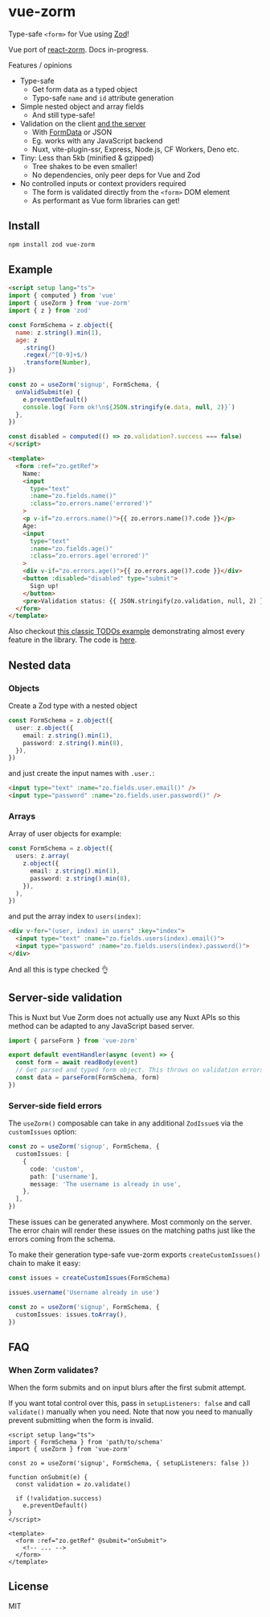 # vue-zorm

Type-safe `<form>` for Vue using [Zod](https://github.com/colinhacks/zod)!

Vue port of [react-zorm](https://github.com/esamattis/react-zorm). Docs in-progress.

Features / opinions

-   Type-safe
    -   Get form data as a typed object
    -   Typo-safe `name` and `id` attribute generation
-   Simple nested object and array fields
    -   And still type-safe!
-   Validation on the client [and the server](#server-side-validation)
    -   With [FormData](https://developer.mozilla.org/en-US/docs/Web/API/FormData) or JSON
    -   Eg. works with any JavaScript backend
    -   Nuxt, vite-plugin-ssr, Express, Node.js, CF Workers, Deno etc.
-   Tiny: Less than 5kb (minified & gzipped)
    -   Tree shakes to be even smaller!
    -   No dependencies, only peer deps for Vue and Zod
-   No controlled inputs or context providers required
    -   The form is validated directly from the `<form>` DOM element
    -   As performant as Vue form libraries can get!

## Install

```bash
npm install zod vue-zorm
```

## Example

```html
<script setup lang="ts">
import { computed } from 'vue'
import { useZorm } from 'vue-zorm'
import { z } from 'zod'

const FormSchema = z.object({
  name: z.string().min(1),
  age: z
    .string()
    .regex(/^[0-9]+$/)
    .transform(Number),
})

const zo = useZorm('signup', FormSchema, {
  onValidSubmit(e) {
    e.preventDefault()
    console.log(`Form ok!\n${JSON.stringify(e.data, null, 2)}`)
  },
})

const disabled = computed(() => zo.validation?.success === false)
</script>

<template>
  <form :ref="zo.getRef">
    Name:
    <input
      type="text"
      :name="zo.fields.name()"
      :class="zo.errors.name('errored')"
    >
    <p v-if="zo.errors.name()">{{ zo.errors.name()?.code }}</p>
    Age: 
    <input
      type="text"
      :name="zo.fields.age()"
      :class="zo.errors.age('errored')"
    >
    <div v-if="zo.errors.age()">{{ zo.errors.age()?.code }}</div>
    <button :disabled="disabled" type="submit">
      Sign up!
    </button>
    <pre>Validation status: {{ JSON.stringify(zo.validation, null, 2) }}</pre>
  </form>
</template>
```

Also checkout [this classic TODOs example](https://vue-zorm-todo.vercel.app/) demonstrating almost every feature in the library. The code is [here](https://github.com/wobsoriano/vue-zorm/tree/main/dev).

## Nested data

### Objects

Create a Zod type with a nested object

```ts
const FormSchema = z.object({
  user: z.object({
    email: z.string().min(1),
    password: z.string().min(8),
  }),
})
```

and just create the input names with `.user.`:

```html
<input type="text" :name="zo.fields.user.email()" />
<input type="password" :name="zo.fields.user.password()" />
```

### Arrays

Array of user objects for example:

```ts
const FormSchema = z.object({
  users: z.array(
    z.object({
      email: z.string().min(1),
      password: z.string().min(8),
    }),
  ),
})
```

and put the array index to `users(index)`:

```html
<div v-for="(user, index) in users" :key="index">
  <input type="text" :name="zo.fields.users(index).email()">
  <input type="password" :name="zo.fields.users(index).password()">
</div>
```

And all this is type checked 👌

## Server-side validation

This is Nuxt but Vue Zorm does not actually use any Nuxt APIs so this method can be adapted to any JavaScript based server.

```ts
import { parseForm } from 'vue-zorm'

export default eventHandler(async (event) => {
  const form = await readBody(event)
  // Get parsed and typed form object. This throws on validation errors.
  const data = parseForm(FormSchema, form)
})
```

### Server-side field errors

The `useZorm()` composable can take in any additional `ZodIssue`s via the `customIssues` option:

```ts
const zo = useZorm('signup', FormSchema, {
  customIssues: [
    {
      code: 'custom',
      path: ['username'],
      message: 'The username is already in use',
    },
  ],
})
```

These issues can be generated anywhere. Most commonly on the server. The error chain will render these issues on the matching paths just like the errors coming from the schema.

To make their generation type-safe vue-zorm exports `createCustomIssues()` chain to make it easy:

```ts
const issues = createCustomIssues(FormSchema)

issues.username('Username already in use')

const zo = useZorm('signup', FormSchema, {
  customIssues: issues.toArray(),
})
```

## FAQ

### When Zorm validates?

When the form submits and on input blurs after the first submit attempt.

If you want total control over this, pass in `setupListeners: false` and call `validate()` manually when you need. Note that now you need to manually prevent submitting when the form is invalid.

```vue
<script setup lang="ts">
import { FormSchema } from 'path/to/schema'
import { useZorm } from 'vue-zorm'

const zo = useZorm('signup', FormSchema, { setupListeners: false })

function onSubmit(e) {
  const validation = zo.validate()

  if (!validation.success)
    e.preventDefault()
}
</script>

<template>
  <form :ref="zo.getRef" @submit="onSubmit">
    <!-- ... -->
  </form>
</template>
```

## License

MIT
